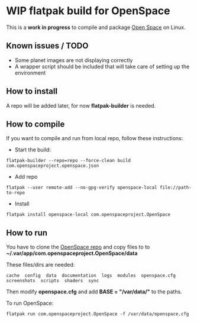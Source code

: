 # WIP flatpak build for OpenSpace

This is a **work in progress** to compile and package [Open Space](https://www.openspaceproject.com/) on Linux.

## Known issues / TODO

* Some planet images are not displaying correctly
* A wrapper script should be included that will take care of setting up the environment

## How to install

A repo will be added later, for now **flatpak-builder** is needed.


## How to compile

If you want to compile and run from local repo, follow these instructions:

* Start the build:
 
`flatpak-builder --repo=repo --force-clean build com.openspaceproject.openspace.json`

* Add repo

`flatpak --user remote-add --no-gpg-verify openspace-local file://path-to-repo`

* Install

`flatpak install openspace-local com.openspaceproject.OpenSpace`

## How to run

You have to clone the [OpenSpace repo](https://github.com/OpenSpace/OpenSpace) and copy files to to **~/.var/app/com.openspaceproject.OpenSpace/data**

These files/dirs are needed: 

`cache  config  data  documentation  logs  modules  openspace.cfg  screenshots  scripts  shaders  sync`

Then modify **openspace.cfg** and add **BASE = "/var/data/"** to the paths.

To run OpenSpace:

`flatpak run com.openspaceproject.OpenSpace -f /var/data/openspace.cfg`
